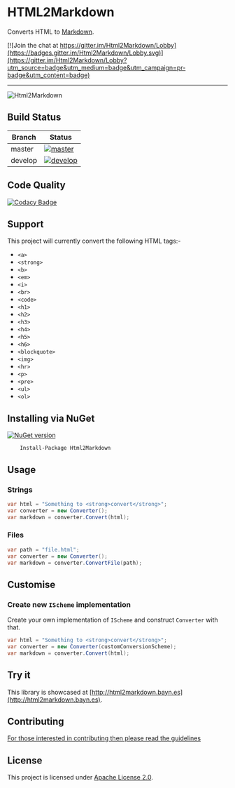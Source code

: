 # HTML2Markdown

Converts HTML to [Markdown](http://daringfireball.net/projects/markdown/syntax).

[![Join the chat at https://gitter.im/Html2Markdown/Lobby](https://badges.gitter.im/Html2Markdown/Lobby.svg)](https://gitter.im/Html2Markdown/Lobby?utm_source=badge&utm_medium=badge&utm_campaign=pr-badge&utm_content=badge)

---

![Html2Markdown](https://cloud.githubusercontent.com/assets/1049999/11505182/0480ad76-9841-11e5-8a62-126d4b7c03be.png)

## Build Status

| Branch | Status |
| ------ | ------ |
| master | [![master](https://ci.appveyor.com/api/projects/status/cbi6sknslvu3rq6n/branch/master?svg=true)](https://ci.appveyor.com/project/baynezy/html2markdown/branch/master) |
| develop | [![develop](https://ci.appveyor.com/api/projects/status/cbi6sknslvu3rq6n/branch/develop?svg=true)](https://ci.appveyor.com/project/baynezy/html2markdown/branch/develop) |

## Code Quality

[![Codacy Badge](https://api.codacy.com/project/badge/Grade/b8acbfab2c434cdf91ea2f90ac91dad6)](https://www.codacy.com/app/baynezy/Html2Markdown?utm_source=github.com&amp;utm_medium=referral&amp;utm_content=baynezy/Html2Markdown&amp;utm_campaign=Badge_Grade)

## Support

This project will currently convert the following HTML tags:-

- `<a>`
- `<strong>`
- `<b>`
- `<em>`
- `<i>`
- `<br>`
- `<code>`
- `<h1>`
- `<h2>`
- `<h3>`
- `<h4>`
- `<h5>`
- `<h6>`
- `<blockquote>`
- `<img>`
- `<hr>`
- `<p>`
- `<pre>`
- `<ul>`
- `<ol>`

## Installing via NuGet

[![NuGet version](https://badge.fury.io/nu/Html2Markdown.svg)](http://badge.fury.io/nu/Html2Markdown)

```pwsh
    Install-Package Html2Markdown
```

## Usage

### Strings

```csharp
var html = "Something to <strong>convert</strong>";
var converter = new Converter();
var markdown = converter.Convert(html);
```

### Files

```csharp
var path = "file.html";
var converter = new Converter();
var markdown = converter.ConvertFile(path);
```

## Customise

### Create new `IScheme` implementation

Create your own implementation of `IScheme` and construct `Converter` with that.

```csharp
var html = "Something to <strong>convert</strong>";
var converter = new Converter(customConversionScheme);
var markdown = converter.Convert(html);
```

## Try it

This library is showcased at [http://html2markdown.bayn.es](http://html2markdown.bayn.es).

## Contributing

[For those interested in contributing then please read the guidelines](CONTRIBUTING.md)

## License

This project is licensed under [Apache License 2.0](http://www.apache.org/licenses/LICENSE-2.0).